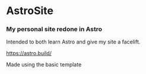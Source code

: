 # AstroSite
### My personal site redone in Astro

Intended to both learn Astro and give my site a facelift.

https://astro.build/

Made using the basic template
